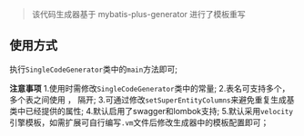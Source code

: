 > 该代码生成器基于 mybatis-plus-generator 进行了模板重写


## 使用方式

执行`SingleCodeGenerator`类中的`main`方法即可;

**注意事项**
1.使用时需修改`SingleCodeGenerator`类中的常量;
2.表名可支持多个，多个表之间使用 ， 隔开;
3.可通过修改`setSuperEntityColumns`来避免重复生成基类中已经提供的属性;
4.默认启用了swagger和lombok支持;
5.默认采用`velocity`引擎模板，如需扩展可自行编写`.vm`文件后修改生成器中的模板配置即可；